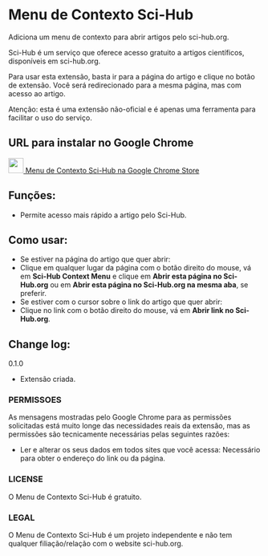 # Menu de Contexto Sci-Hub
Adiciona um menu de contexto para abrir artigos pelo sci-hub.org.

Sci-Hub é um serviço que oferece acesso gratuito a artigos científicos, disponíveis em sci-hub.org.

Para usar esta extensão, basta ir para a página do artigo e clique no botão de extensão. Você será redirecionado para a mesma página, mas com acesso ao artigo.

Atenção: esta é uma extensão não-oficial e é apenas uma ferramenta para facilitar o uso do serviço.

## URL para instalar no Google Chrome
[<img src="http://www.google.com/intl/pt-BR/chrome/assets/consumer/images/delorean/122010_webstore.jpg" height=30px />  Menu de Contexto Sci-Hub na Google Chrome Store](URL_CHROME_STORE)

## Funções:
- Permite acesso mais rápido a artigo pelo Sci-Hub.

## Como usar:
- Se estiver na página do artigo que quer abrir:
 - Clique em qualquer lugar da página com o botão direito do mouse, vá em **Sci-Hub Context Menu** e clique em **Abrir esta página no Sci-Hub.org** ou em **Abrir esta página no Sci-Hub.org na mesma aba**, se preferir.
- Se estiver com o cursor sobre o link do artigo que quer abrir:
 - Clique no link com o botão direito do mouse, vá em **Abrir link no Sci-Hub.org**.

## Change log:
0.1.0
- Extensão criada.

### PERMISSOES
As mensagens mostradas pelo Google Chrome para as permissões solicitadas está muito longe das necessidades reais da extensão, mas as permissões são tecnicamente necessárias pelas seguintes razões:

- Ler e alterar os seus dados em todos sites que você acessa: Necessário para obter o endereço do link ou da página.

### LICENSE
O Menu de Contexto Sci-Hub é gratuito.

### LEGAL
O Menu de Contexto Sci-Hub é um projeto independente e não tem qualquer filiação/relação com o website sci-hub.org.
